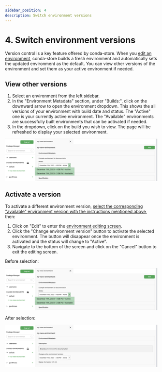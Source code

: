 ```yaml
---
sidebar_position: 4
description: Switch environment versions
---
```


# 4. Switch environment versions

Version control is a key feature offered by conda-store.
When you [edit an environment][edit-env], conda-store builds a fresh environment and automatically sets the updated environment as the default.
You can view other versions of the environment and set them as your active environment if needed.

## View other versions

1. Select an environment from the left sidebar.
2. In the "Environment Metadata" section, under "Builds:", click on the downward arrow to open the environment dropdown. This shows the all versions of your environment with build date and status. The "Active" one is your currently active environment. The "Available" environments are successfully built environments that can be activated if needed.
3. In the dropdown, click on the build you wish to view. The page will be refreshed to display your selected environment.

![](../images/versions-view.png)

## Activate a version

To activate a different environment version, [select the corresponding "available" environment version with the instructions mentioned above](#view-other-versions), then:

1. Click on "Edit" to enter the [environment editing screen][edit-env].
2. Click the "Change environment version" button to activate the selected environment. The button will disappear once the environment is activated and the status will change to "Active".
3. Navigate to the bottom of the screen and click on the "Cancel" button to exit the editing screen.

Before selection:

![](../images/version-select.png)

After selection:

![](../images/version-select-done.png)

<!-- Internal links -->

[edit-env]: edit-delete-envs.md

